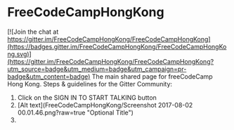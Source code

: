 # FreeCodeCampHongKong

[![Join the chat at https://gitter.im/FreeCodeCampHongKong/FreeCodeCampHongKong](https://badges.gitter.im/FreeCodeCampHongKong/FreeCodeCampHongKong.svg)](https://gitter.im/FreeCodeCampHongKong/FreeCodeCampHongKong?utm_source=badge&utm_medium=badge&utm_campaign=pr-badge&utm_content=badge)
The main shared page for freeCodeCamp Hong Kong.
Steps & guidelines for the Gitter Community:
1. Click on the SIGN IN TO START TALKING button
  1. [Alt text](FreeCodeCampHongKong/Screenshot 2017-08-02 00.01.46.png?raw=true "Optional Title")
1. 
